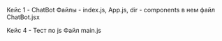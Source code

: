 Кейс 1 - ChatBot 
Файлы - index.js, App.js, dir - components в нем файл ChatBot.jsx 

Кейс 4 - Тест по js
Файл main.js